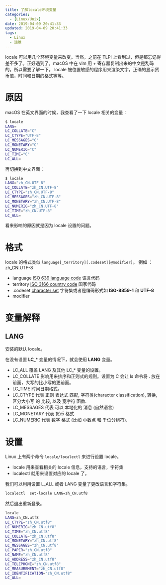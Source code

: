 ```yaml
---
title: 了解locale环境变量
categories:
  - [Linux/Unix]
date: 2019-04-09 20:41:33
updated: 2019-04-09 20:41:33
tags: 
  - Linux
  - 运维
---
```

locale 可以用几个环境变量来改变。当然，之前在 TLPI 上看到过，但是都忘记得差不多了。正好遇到了，macOS 中在 vim 用 + 寄存器复制出来的中文是乱码的。所以需要了解一下。
locale 被位置敏感的程序用来渲染文字，正确的显示货币值，时间和日期的格式等等。

<!--more-->

# 原因

macOS 在英文界面的时候，我查看了一下 locale 相关的变量：

```bash
$ locale
LANG=
LC_COLLATE="C"
LC_CTYPE="UTF-8"
LC_MESSAGES="C"
LC_MONETARY="C"
LC_NUMERIC="C"
LC_TIME="C"
LC_ALL=
```

再切换到中文界面：

```bash
$ locale
LANG="zh_CN.UTF-8"
LC_COLLATE="zh_CN.UTF-8"
LC_CTYPE="zh_CN.UTF-8"
LC_MESSAGES="zh_CN.UTF-8"
LC_MONETARY="zh_CN.UTF-8"
LC_NUMERIC="zh_CN.UTF-8"
LC_TIME="zh_CN.UTF-8"
LC_ALL=
```

看来影响的原因就是因为 locale 设置的问题。

# 格式

locale 的格式类似 `language[_territory][.codeset][@modifier]`。 例如 ： zh_CN.UTF-8

- language [ISO 639 language code](https://en.wikipedia.org/wiki/List_of_ISO_639-1_codes) 语言代码
- territory [ISO 3166 country code](https://en.wikipedia.org/wiki/ISO_3166-1#Current_codes) 国家代码
- .codeset [ character set](https://en.wikipedia.org/wiki/Character_encoding) 字符集或者是编码形式如 **ISO-8859-1** 和 **UTF-8**
- modifier

# 变量解释
## LANG

安装的默认 locale。

在没有设置 **LC_*** 变量的情况下，就会使用  **LANG** 变量。

- LC_ALL 覆盖 LANG 及其他 LC_* 变量的设置。
- LC_COLLATE 影响用来排序和正则式的规则。设置为 C 会让 ls 命令将 . 放在前面，大写的比小写的更前面。
- LC_TIME 时间日期格式。
- LC_CTYPE 代表 正则 表达式 匹配, 字符类(character classification), 转换, 区分大小写 的 比较, 以及 宽字符 函数.
- LC_MESSAGES 代表 可以 本地化的 消息 (自然语言)
- LC_MONETARY 代表 货币 格式.
- LC_NUMERIC 代表 数字 格式 (比如 小数点 和 千位分组符).



# 设置

Linux 上有两个命令 `locale/localectl` 来进行设置 locale。

- locale 用来查看相关的 locale 信息，支持的语言，字符集
- localectl 就用来设置对应的 locale 了。

我们可以利用设置 L_ALL 或者  LANG 变量了更改语言和字符集。

```sh
localectl  set-locale LANG=zh_CN.utf8
```

然后退出重新登录。

```sh
locale
LANG=zh_CN.utf8
LC_CTYPE="zh_CN.utf8"
LC_NUMERIC="zh_CN.utf8"
LC_TIME="zh_CN.utf8"
LC_COLLATE="zh_CN.utf8"
LC_MONETARY="zh_CN.utf8"
LC_MESSAGES="zh_CN.utf8"
LC_PAPER="zh_CN.utf8"
LC_NAME="zh_CN.utf8"
LC_ADDRESS="zh_CN.utf8"
LC_TELEPHONE="zh_CN.utf8"
LC_MEASUREMENT="zh_CN.utf8"
LC_IDENTIFICATION="zh_CN.utf8"
LC_ALL=
```

